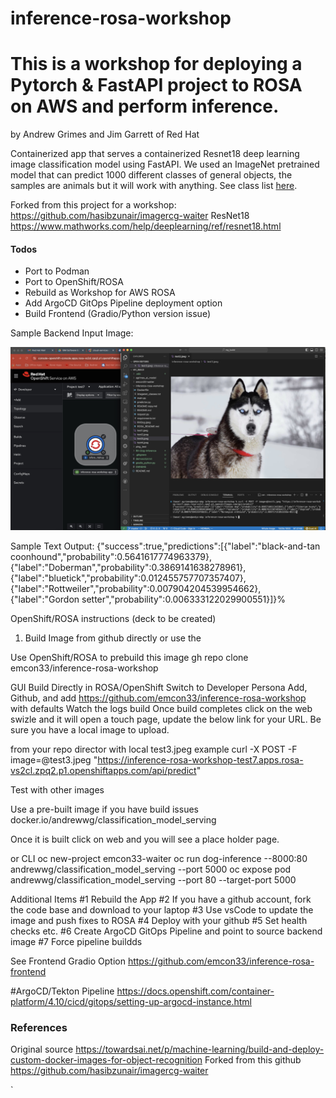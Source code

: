 # inference-rosa-workshop
# This is a workshop for deploying a Pytorch & FastAPI project to ROSA on AWS and perform inference.
by Andrew Grimes and Jim Garrett of Red Hat 

Containerized app that serves a containerized Resnet18 deep learning image classification model using FastAPI. We used an ImageNet pretrained model that can predict 1000 different classes of general objects, the samples are animals but it will work with anything. See class list [here](https://deeplearning.cms.waikato.ac.nz/user-guide/class-maps/IMAGENET/).

Forked from this project for a workshop: https://github.com/hasibzunair/imagercg-waiter
ResNet18 https://www.mathworks.com/help/deeplearning/ref/resnet18.html

#### Todos
* Port to Podman 
* Port to OpenShift/ROSA
* Rebuild as Workshop for AWS ROSA
* Add ArgoCD GitOps Pipeline deployment option 
* Build Frontend (Gradio/Python version issue) 

Sample Backend Input Image: 
<p align="left">
  <a href="#"><img src="./sample.jpg" width="600"></a> <br />
  <em> 
  </em>
</p>

Sample Text Output:
{"success":true,"predictions":[{"label":"black-and-tan coonhound","probability":0.5641617774963379},{"label":"Doberman","probability":0.3869141638278961},{"label":"bluetick","probability":0.012455757707357407},{"label":"Rottweiler","probability":0.007904204539954662},{"label":"Gordon setter","probability":0.006333122029900551}]}%


OpenShift/ROSA instructions (deck to be created) 
1. Build Image from github directly or use the 

Use OpenShift/ROSA to prebuild this image 
gh repo clone emcon33/inference-rosa-workshop

GUI Build Directly in ROSA/OpenShift
Switch to Developer Persona
Add, Github, and add https://github.com/emcon33/inference-rosa-workshop with defaults
Watch the logs build
Once build completes click on the web swizle and it will open a touch page, update the below link for your URL. Be sure you have a local image to upload. 

from your repo director with local test3.jpeg example 
curl -X POST -F image=@test3.jpeg "https://inference-rosa-workshop-test7.apps.rosa-vs2cl.zpq2.p1.openshiftapps.com/api/predict"

Test with other images


Use a pre-built image if you have build issues  
docker.io/andrewwg/classification_model_serving

Once it is built click on web and you will see a place holder page. 

or CLI
oc new-project emcon33-waiter
oc run dog-inference --8000:80 andrewwg/classification_model_serving --port 5000
oc expose pod andrewwg/classification_model_serving --port 80 --target-port 5000 

Additional Items 
#1 Rebuild the App
#2 If you have a github account, fork the code base and download to your laptop
#3 Use vsCode to update the image and push fixes to ROSA
#4 Deploy with your github 
#5 Set health checks etc. 
#6 Create ArgoCD GitOps Pipeline and point to source backend image
#7 Force pipeline buildds 

See Frontend Gradio Option 
https://github.com/emcon33/inference-rosa-frontend




#ArgoCD/Tekton Pipeline 
https://docs.openshift.com/container-platform/4.10/cicd/gitops/setting-up-argocd-instance.html


### References
Original source https://towardsai.net/p/machine-learning/build-and-deploy-custom-docker-images-for-object-recognition
Forked from this github https://github.com/hasibzunair/imagercg-waiter


`